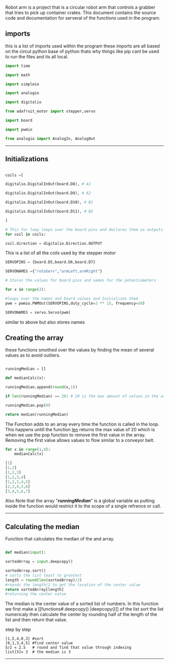 Robot arm is a project that is a circular robot arm that controls  a grabber that tries to pick up container crates. This document contains the source code and documentation for serveral of the functions used in the program.



## imports
this is a list of imports used within the program these imports are all based on the circut python base of python thats why things like pip cant be used to run the files and its all local.
 ```                                                                python
import time

import math

import simpleio

import analogio

import digitalio

from adafruit_motor import stepper,servo

import board

import pwmio

from analogio import AnalogIn, AnalogOut

  ```
***


## Initializations  

``` python

coils =[

digitalio.DigitalInOut(board.D8), # A1

digitalio.DigitalInOut(board.D9), # A2

digitalio.DigitalInOut(board.D10), # B1

digitalio.DigitalInOut(board.D11), # B2

]

# This for loop loops over the board pins and declares them as outputs.   
for coil in coils:

coil.direction = digitalio.Direction.OUTPUT

  ```
This is a list of all the coils used by the stepper motor

```python
SERVOPINS = {board.D5,board.D6,board.D7}

SERVONAMES ={"rotaServ","armLeft,armRight"}

# Stores the values for board pins and names for the potentiometers

for x in range(2):

#loops over the names and board values and Initializes them
pwm = pwmio.PWMOut(SERVOPINS,duty_cycle=2 ** 15, frequency=50)

SERVONAMES = servo.Servo(pwm)
```
similar to above but also stores names 


## Creating the array
these functions smothed over the values by finding the mean of several values as to avoid outliers.
``` python

runningMedian = []

def medianCalc(x):

runningMedian.append(round(x,1))

if len(runningMedian) == 20: # 20 is the max amount of values in the array

runningMedian.pop(0)

return median(runningMedian)

  ```
The Function adds to an array every time the function is called in the loop. This happens untill the function [len](functions##len) returns the max value of 20 which is when we use the pop function to remove the first value in the array. Removing the first value allows values to flow similar to a conveyor belt.  
``` python
for x in range(1,8):
	medianCalc(x)

[1]
[1,2]
[1,2,3]
[1,2,3,4]
[1,2,3,4,5]
[2,3,4,5,6]
[3,4,5,6,7]
```

Also Note that the array "***runningMedian***" is a global variable as putting inside the function would restrict it to the scope of a single refrence or call.
***

## Calculating the median
Function that calculates the median of the and array.
```python

def median(input):

sortedArray = input.deepcopy()

sortedArray.sort()
# sorts the list least to greatest
length = round(len(sortedArray)/2)
#rounds the length/2 to get the location of the center value
return sortedArray[length]
#returning the center value 
```
The median is the center value of a sorted list of numbers. In this function we first make a 
[[functions#.deepcopy() |deepcopy()]] of the list sort the list numericaly then calculate the center by rounding half of the length of the list and then return that value.

step by step
``` 
[1,5,4,0,3] #sort
[0,1,3,4,5] #find center value
5/2 = 2.5   # round and find that value through indexing
list[3]= 3  # the median is 3

```
***
